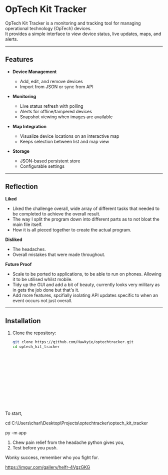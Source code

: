 # OpTech Kit Tracker

OpTech Kit Tracker is a monitoring and tracking tool for managing operational technology (OpTech) devices.  
It provides a simple interface to view device status, live updates, maps, and alerts.

---

## Features

- **Device Management**  
  - Add, edit, and remove devices  
  - Import from JSON or sync from API  

- **Monitoring**  
  - Live status refresh with polling  
  - Alerts for offline/tampered devices  
  - Snapshot viewing when images are available  

- **Map Integration**  
  - Visualize device locations on an interactive map  
  - Keeps selection between list and map view  

- **Storage**  
  - JSON-based persistent store  
  - Configurable settings  

---

## Reflection

**Liked**
- Liked the challenge overall, wide array of different tasks that needed to be completed to achieve the overall result.
- The way I split the program down into different parts as to not bloat the main file itself.
- How it is all pieced together to create the actual program.

**Disliked**
- The headaches.
- Overall mistakes that were made throughout.

**Future Proof**
- Scale to be ported to applications, to be able to run on phones. Allowing it to be utilised whilst mobile.
- Tidy up the GUI and add a bit of beauty, currently looks very military as in gets the job done but that's it.
- Add more features, spcifially isolating API updates specific to when an event occurs not just overall.

---

## Installation

1. Clone the repository:
   ```bash
   git clone https://github.com/Hawkyie/optechtracker.git
   cd optech_kit_tracker















To start,

cd C:\Users\charl\Desktop\Projects\optechtracker\optech_kit_tracker

py -m app

1. Chew pain relief from the headache python gives you,
2. Test before you push.

Wonky success, remember who you fight for.

https://imgur.com/gallery/helfr-4VgzGKG




